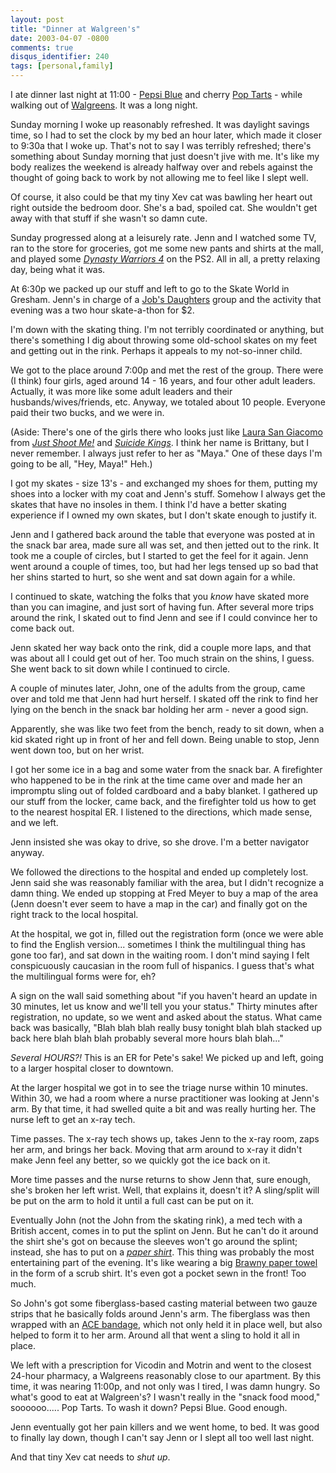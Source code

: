 ```yaml
---
layout: post
title: "Dinner at Walgreen's"
date: 2003-04-07 -0800
comments: true
disqus_identifier: 240
tags: [personal,family]
---
```

I ate dinner last night at 11:00 - [Pepsi
Blue](http://www.pepsiblue.com) and cherry [Pop
Tarts](http://www.poptarts.com) - while walking out of
[Walgreens](http://www.walgreens.com/). It was a long night.

 Sunday morning I woke up reasonably refreshed. It was daylight savings
time, so I had to set the clock by my bed an hour later, which made it
closer to 9:30a that I woke up. That's not to say I was terribly
refreshed; there's something about Sunday morning that just doesn't jive
with me. It's like my body realizes the weekend is already halfway over
and rebels against the thought of going back to work by not allowing me
to feel like I slept well.

 Of course, it also could be that my tiny Xev cat was bawling her heart
out right outside the bedroom door. She's a bad, spoiled cat. She
wouldn't get away with that stuff if she wasn't so damn cute.

 Sunday progressed along at a leisurely rate. Jenn and I watched some
TV, ran to the store for groceries, got me some new pants and shirts at
the mall, and played some [*Dynasty Warriors
4*](http://www.amazon.com/exec/obidos/ASIN/B00007KQE9/mhsvortex) on the
PS2. All in all, a pretty relaxing day, being what it was.

 At 6:30p we packed up our stuff and left to go to the Skate World in
Gresham. Jenn's in charge of a [Job's Daughters](http://www.iojd.org/)
group and the activity that evening was a two hour skate-a-thon for
\$2.

 I'm down with the skating thing. I'm not terribly coordinated or
anything, but there's something I dig about throwing some old-school
skates on my feet and getting out in the rink. Perhaps it appeals to my
not-so-inner child.

 We got to the place around 7:00p and met the rest of the group. There
were (I think) four girls, aged around 14 - 16 years, and four other
adult leaders. Actually, it was more like some adult leaders and their
husbands/wives/friends, etc. Anyway, we totaled about 10 people.
Everyone paid their two bucks, and we were in.

 (Aside: There's one of the girls there who looks just like [Laura San
Giacomo](http://us.imdb.com/Name?San+Giacomo,+Laura) from [*Just Shoot
Me!*](http://us.imdb.com/Title?0118364) and [*Suicide
Kings*](http://us.imdb.com/Title?0120241). I think her name is Brittany,
but I never remember. I always just refer to her as "Maya." One of these
days I'm going to be all, "Hey, Maya!" Heh.)

 I got my skates - size 13's - and exchanged my shoes for them, putting
my shoes into a locker with my coat and Jenn's stuff. Somehow I always
get the skates that have no insoles in them. I think I'd have a better
skating experience if I owned my own skates, but I don't skate enough to
justify it.

 Jenn and I gathered back around the table that everyone was posted at
in the snack bar area, made sure all was set, and then jetted out to the
rink. It took me a couple of circles, but I started to get the feel for
it again. Jenn went around a couple of times, too, but had her legs
tensed up so bad that her shins started to hurt, so she went and sat
down again for a while.

 I continued to skate, watching the folks that you *know* have skated
more than you can imagine, and just sort of having fun. After several
more trips around the rink, I skated out to find Jenn and see if I could
convince her to come back out.

 Jenn skated her way back onto the rink, did a couple more laps, and
that was about all I could get out of her. Too much strain on the shins,
I guess. She went back to sit down while I continued to circle.

 A couple of minutes later, John, one of the adults from the group, came
over and told me that Jenn had hurt herself. I skated off the rink to
find her lying on the bench in the snack bar holding her arm - never a
good sign.

 Apparently, she was like two feet from the bench, ready to sit down,
when a kid skated right up in front of her and fell down. Being unable
to stop, Jenn went down too, but on her wrist.

 I got her some ice in a bag and some water from the snack bar. A
firefighter who happened to be in the rink at the time came over and
made her an impromptu sling out of folded cardboard and a baby blanket.
I gathered up our stuff from the locker, came back, and the firefighter
told us how to get to the nearest hospital ER. I listened to the
directions, which made sense, and we left.

 Jenn insisted she was okay to drive, so she drove. I'm a better
navigator anyway.

 We followed the directions to the hospital and ended up completely
lost. Jenn said she was reasonably familiar with the area, but I didn't
recognize a damn thing. We ended up stopping at Fred Meyer to buy a map
of the area (Jenn doesn't ever seem to have a map in the car) and
finally got on the right track to the local hospital.

 At the hospital, we got in, filled out the registration form (once we
were able to find the English version... sometimes I think the
multilingual thing has gone too far), and sat down in the waiting room.
I don't mind saying I felt conspicuously caucasian in the room full of
hispanics. I guess that's what the multilingual forms were for, eh?

 A sign on the wall said something about "if you haven't heard an update
in 30 minutes, let us know and we'll tell you your status." Thirty
minutes after registration, no update, so we went and asked about the
status. What came back was basically, "Blah blah blah really busy
tonight blah blah stacked up back here blah blah blah probably several
more hours blah blah..."

 *Several HOURS?!* This is an ER for Pete's sake! We picked up and left,
going to a larger hospital closer to downtown.

 At the larger hospital we got in to see the triage nurse within 10
minutes. Within 30, we had a room where a nurse practitioner was looking
at Jenn's arm. By that time, it had swelled quite a bit and was really
hurting her. The nurse left to get an x-ray tech.

 Time passes. The x-ray tech shows up, takes Jenn to the x-ray room,
zaps her arm, and brings her back. Moving that arm around to x-ray it
didn't make Jenn feel any better, so we quickly got the ice back on it.

 More time passes and the nurse returns to show Jenn that, sure enough,
she's broken her left wrist. Well, that explains it, doesn't it? A
sling/split will be put on the arm to hold it until a full cast can be
put on it.

 Eventually John (not the John from the skating rink), a med tech with a
British accent, comes in to put the splint on Jenn. But he can't do it
around the shirt she's got on because the sleeves won't go around the
splint; instead, she has to put on a [*paper
shirt*](http://www.amerifamily.com/disscrubwear.html). This thing was
probably the most entertaining part of the evening. It's like wearing a
big [Brawny paper towel](http://www.gp.com/consumerproducts/brawny.html)
in the form of a scrub shirt. It's even got a pocket sewn in the front!
Too much.

 So John's got some fiberglass-based casting material between two gauze
strips that he basically folds around Jenn's arm. The fiberglass was
then wrapped with an [ACE
bandage](http://www.gannett.cornell.edu/HCacebandage.html), which not
only held it in place well, but also helped to form it to her arm.
Around all that went a sling to hold it all in place.

 We left with a prescription for Vicodin and Motrin and went to the
closest 24-hour pharmacy, a Walgreens reasonably close to our apartment.
By this time, it was nearing 11:00p, and not only was I tired, I was
damn hungry. So what's good to eat at Walgreen's? I wasn't really in the
"snack food mood," soooooo..... Pop Tarts. To wash it down? Pepsi Blue.
Good enough.

 Jenn eventually got her pain killers and we went home, to bed. It was
good to finally lay down, though I can't say Jenn or I slept all too
well last night.

 And that tiny Xev cat needs to *shut up*.
